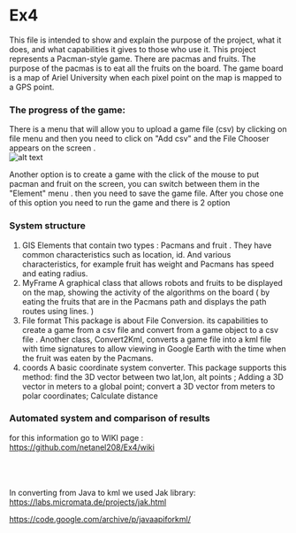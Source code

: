 # Ex4 
This file is intended to show and explain the purpose of the project, what it does, and what capabilities it gives to those who use it.
This project represents a Pacman-style game. There are pacmas and fruits. The purpose of the pacmas is to eat all the fruits on the board.
The game board is a map of Ariel University when each pixel point on the map is mapped to a GPS point.
### The progress of the game:
There is a menu that will allow you to upload a game file (csv) by clicking on file menu and then you need to click on "Add csv" and the File Chooser appears on the screen .<br />
![alt text](http://imagizer.imageshack.com/img924/4943/eXGgwu.png)

Another option is to create a game with the click of the mouse to put pacman and fruit on the screen, you can switch between them in the "Element" menu . then you need to save the game file.
After you chose one of this option you need to run the game and there is 2 option

### System structure 
1. GIS 
Elements that contain two types : Pacmans and fruit . They have common characteristics such as location, id. And various characteristics, for example fruit has weight and Pacmans has speed and eating radius.
2. MyFrame
A graphical class that allows robots and fruits to be displayed on the map, showing the activity of the algorithms on the board ( by eating the fruits that are in the Pacmans path and displays the path routes using lines. )
3. File format
This package is about File Conversion. its capabilities  to create a game from a csv file and convert from a game object to a csv file .
Another class, Convert2Kml, converts a game file into a kml file with time signatures to allow viewing in Google Earth with the time when the fruit was eaten by the Pacmans.
4. coords 
A basic coordinate system converter. This package supports this method:
find the 3D vector between two lat,lon, alt points ; Adding a 3D vector in meters to a global point; convert a 3D vector from meters to polar coordinates; Calculate distance 

### Automated system and comparison of results
for this information go to WIKI page : https://github.com/netanel208/Ex4/wiki
<br />
<br />
<br />
<br />

In converting from Java to kml we used Jak library: https://labs.micromata.de/projects/jak.html 

https://code.google.com/archive/p/javaapiforkml/

